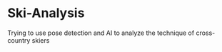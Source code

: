 # Ski-Analysis
Trying to use pose detection and AI to analyze the technique of cross-country skiers
